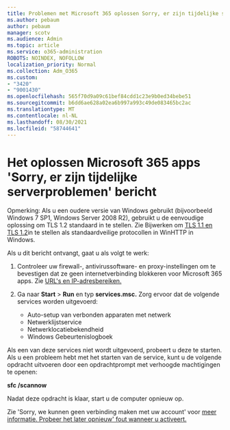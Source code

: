 ```yaml
---
title: Problemen met Microsoft 365 oplossen Sorry, er zijn tijdelijke serverproblemen
ms.author: pebaum
author: pebaum
manager: scotv
ms.audience: Admin
ms.topic: article
ms.service: o365-administration
ROBOTS: NOINDEX, NOFOLLOW
localization_priority: Normal
ms.collection: Adm_O365
ms.custom:
- "3420"
- "9001430"
ms.openlocfilehash: 565f70d9a09c61bef84cdd1c23e9b0ed34bebe51
ms.sourcegitcommit: b6dd6ae628a02ea6b997a993c49de083465bc2ac
ms.translationtype: MT
ms.contentlocale: nl-NL
ms.lasthandoff: 08/30/2021
ms.locfileid: "58744641"
---
```

# <a name="fixing-the-microsoft-365-apps-sorry-we-are-having-temporary-server-issues-message"></a>Het oplossen Microsoft 365 apps 'Sorry, er zijn tijdelijke serverproblemen' bericht

Opmerking: Als u een oudere versie van Windows gebruikt (bijvoorbeeld Windows 7 SP1, Windows Server 2008 R2), gebruikt u de eenvoudige oplossing om TLS 1.2 standaard in te stellen. [](https://download.microsoft.com/download/0/6/5/0658B1A7-6D2E-474F-BC2C-D69E5B9E9A68/MicrosoftEasyFix51044.msi) Zie Bijwerken om [TLS 1.1 en TLS 1.2](https://support.microsoft.com/topic/update-to-enable-tls-1-1-and-tls-1-2-as-default-secure-protocols-in-winhttp-in-windows-c4bd73d2-31d7-761e-0178-11268bb10392)in te stellen als standaardveilige protocollen in WinHTTP in Windows.

Als u dit bericht ontvangt, gaat u als volgt te werk:

1. Controleer uw firewall-, antivirussoftware- en proxy-instellingen om te bevestigen dat ze geen internetverbinding blokkeren voor Microsoft 365 apps. Zie [URL's en IP-adresbereiken.](https://docs.microsoft.com/office365/enterprise/urls-and-ip-address-ranges)

2. Ga naar **Start**  >  **Run** en typ **services.msc.** Zorg ervoor dat de volgende services worden uitgevoerd:
    - Auto-setup van verbonden apparaten met netwerk
    - Netwerklijstservice
    - Netwerklocatiebekendheid
    - Windows Gebeurtenislogboek

Als een van deze services niet wordt uitgevoerd, probeert u deze te starten. Als u een probleem hebt met het starten van de service, kunt u de volgende opdracht uitvoeren door een opdrachtprompt met verhoogde machtigingen te openen:

**sfc /scannow**

Nadat deze opdracht is klaar, start u de computer opnieuw op.

Zie 'Sorry, we kunnen geen verbinding maken met uw account' voor [meer informatie. Probeer het later opnieuw' fout wanneer u activeert.](https://docs.microsoft.com/office/troubleshoot/activation-installation/issue-when-activate-office-from-office-365)